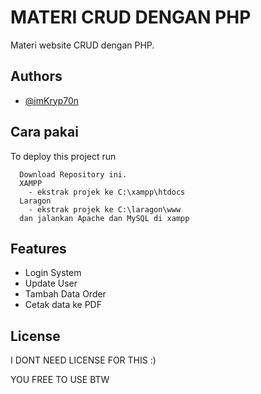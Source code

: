 
# MATERI CRUD DENGAN PHP

Materi website CRUD dengan PHP.




## Authors

- [@imKryp70n](https://www.github.com/imkryp70n)


## Cara pakai

To deploy this project run

```
  Download Repository ini.
  XAMPP
    - ekstrak projek ke C:\xampp\htdocs
  Laragon
    - ekstrak projek ke C:\laragon\www
  dan jalankan Apache dan MySQL di xampp
```


## Features

- Login System
- Update User
- Tambah Data Order
- Cetak data ke PDF


## License
I DONT NEED LICENSE FOR THIS :)

YOU FREE TO USE BTW
